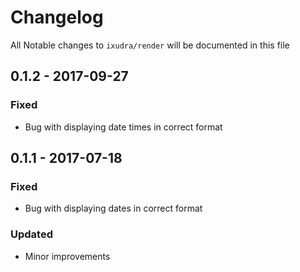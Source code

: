 # Changelog

All Notable changes to `ixudra/render` will be documented in this file

## 0.1.2 - 2017-09-27
### Fixed
- Bug with displaying date times in correct format

## 0.1.1 - 2017-07-18
### Fixed
- Bug with displaying dates in correct format

### Updated
- Minor improvements


